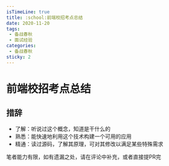 ```yaml
---
isTimeLine: true
title: :school:前端校招考点总结
date: 2020-11-20
tags:
 - 备战春秋
 - 面试经验
categories:
 - 备战春秋
sticky: 2
---
```


# 前端校招考点总结

## 措辞
* 了解：听说过这个概念，知道是干什么的
* 熟悉：能快速地利用这个技术构建一个可用的应用
* 精通：读过源码，了解其原理，可对其修改以满足某些特殊需求

笔者能力有限，如有遗漏之处，请在评论中补充，或者直接提PR完

<redirectBtn href="/offer/campus" text="查看" />

<comment/>
<tongji/>